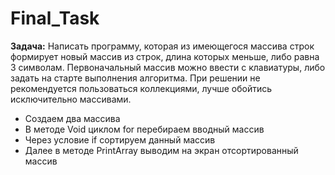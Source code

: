 # Final_Task

**Задача:** Написать программу, которая из имеющегося массива строк формирует новый массив из строк, длина которых меньше, 
либо равна 3 символам. Первоначальный массив можно ввести с клавиатуры, либо задать на старте выполнения алгоритма. 
При решении не рекомендуется пользоваться коллекциями, лучше обойтись исключительно массивами.

- Создаем два массива
- В методе Void циклом for перебираем вводный массив
- Через условие if сортируем данный массив
- Далее в методе PrintArray выводим на экран отсортированный массив

